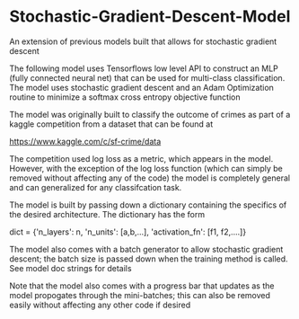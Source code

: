 # Stochastic-Gradient-Descent-Model
An extension of previous models built that allows for stochastic gradient descent 

The following model uses Tensorflows low level API to construct an MLP (fully connected neural net) that can be used for multi-class 
classification. The model uses stochastic gradient descent and an Adam Optimization routine to minimize a softmax cross entropy
objective function

The model was originally built to classify the outcome of crimes as part of a kaggle competition from a dataset that can be found at

https://www.kaggle.com/c/sf-crime/data

The competition used log loss as a metric, which appears in the model. However, with the exception of the log loss function (which can 
simply be removed without affecting any of the code) the model is completely general and can generalized for any classifcation task.

The model is built by passing down a dictionary containing the specifics of the desired architecture. The dictionary has the form

dict = {'n_layers': n, 'n_units': [a,b,...], 'activation_fn': [f1, f2,....]}

The model also comes with a batch generator to allow stochastic gradient descent; the batch size is passed down when the training method is 
called. See model doc strings for details

Note that the model also comes with a progress bar that updates as the model propogates through the mini-batches; this can also be removed 
easily without affecting any other code if desired


